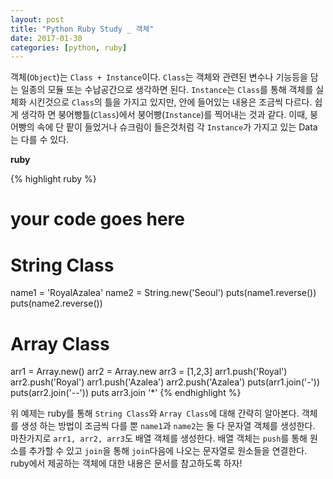 ```yaml
---
layout: post
title: "Python Ruby Study _ 객체"
date: 2017-01-30
categories: [python, ruby]
---
```


객체(`Object`)는 `Class + Instance`이다. `Class`는 객체와 관련된 변수나 기능등을 담는
일종의 모듈 또는 수납공간으로 생각하면 된다. `Instance`는 `Class`를 통해 객체를 실체화
시킨것으로 `Class`의 틀을 가지고 있지만, 안에 들어있는 내용은 조금씩 다르다. 쉽게 생각하
면 붕어빵틀(`Class`)에서 붕어빵(`Instance`)를 찍어내는 것과 같다. 이때, 붕어빵의 속에 단
팥이 들었거나 슈크림이 들은것처럼 각 `Instance`가 가지고 있는 Data는 다를 수 있다.

**ruby**

{% highlight ruby %}
# your code goes here
# String Class
name1 = 'RoyalAzalea'
name2 = String.new('Seoul')
puts(name1.reverse())
puts(name2.reverse())

# Array Class
arr1 = Array.new()
arr2 = Array.new
arr3 = [1,2,3]
arr1.push('Royal')
arr2.push('Royal')
arr1.push('Azalea')
arr2.push('Azalea')
puts(arr1.join('-'))
puts(arr2.join('--'))
puts arr3.join '\*'
{% endhighlight %}


위 예제는 ruby를 통해 `String Class`와 `Array Class`에 대해 간략히 알아본다. 객체를 생성
하는 방법이 조금씩 다를 뿐 `name1`과 `name2`는 둘 다 문자열 객체를 생성한다. 마찬가지로
`arr1, arr2, arr3`도 배열 객체를 생성한다. 배열 객체는 `push`를 통해 원소를 추가할 수 있고
`join`을 통해 `join`다음에 나오는 문자열로 원소들을 연결한다. ruby에서 제공하는 객체에 대한
내용은 문서를 참고하도록 하자!
